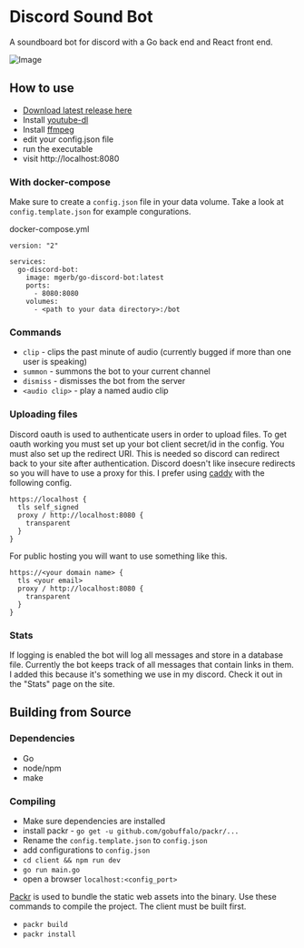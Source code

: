 # Discord Sound Bot

A soundboard bot for discord with a Go back end and React front end.

![Image](https://i.imgur.com/BCoLAuK.png)

## How to use

* [Download latest release here](https://github.com/mgerb/go-discord-bot/releases)
* Install [youtube-dl](https://github.com/rg3/youtube-dl/blob/master/README.md#installation)
* Install [ffmpeg](https://www.ffmpeg.org/download.html)
* edit your config.json file
* run the executable
* visit http://localhost:8080

### With docker-compose

Make sure to create a `config.json` file in your data volume.
Take a look at `config.template.json` for example congurations.

docker-compose.yml

```
version: "2"

services:
  go-discord-bot:
    image: mgerb/go-discord-bot:latest
    ports:
      - 8080:8080
    volumes:
      - <path to your data directory>:/bot
```

### Commands

* `clip` - clips the past minute of audio (currently bugged if more than one user is speaking)
* `summon` - summons the bot to your current channel
* `dismiss` - dismisses the bot from the server
* `<audio clip>` - play a named audio clip

### Uploading files

Discord oauth is used to authenticate users in order to upload files.
To get oauth working you must set up your bot client secret/id in the config.
You must also set up the redirect URI. This is needed so discord can redirect
back to your site after authentication. Discord doesn't like insecure redirects
so you will have to use a proxy for this. I prefer using [caddy](https://github.com/mholt/caddy)
with the following config.

```
https://localhost {
  tls self_signed
  proxy / http://localhost:8080 {
    transparent
  }
}
```

For public hosting you will want to use something like this.

```
https://<your domain name> {
  tls <your email>
  proxy / http://localhost:8080 {
    transparent
  }
}
```

### Stats

If logging is enabled the bot will log all messages and store in a database file. Currently the bot keeps track of
all messages that contain links in them. I added this because it's something we use in my discord.
Check it out in the "Stats" page on the site.

## Building from Source

### Dependencies

* Go
* node/npm
* make

### Compiling

* Make sure dependencies are installed
* install packr - `go get -u github.com/gobuffalo/packr/...`
* Rename the `config.template.json` to `config.json`
* add configurations to `config.json`
* `cd client && npm run dev`
* `go run main.go`
* open a browser `localhost:<config_port>`

[Packr](https://github.com/gobuffalo/packr) is used to bundle the static web assets into the binary.
Use these commands to compile the project. The client must be built first.

* `packr build`
* `packr install`
